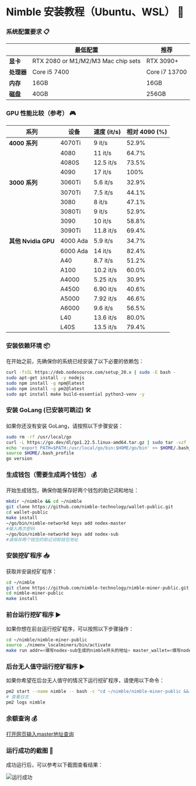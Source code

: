 # **Nimble 安装教程（Ubuntu、WSL）** 🚀

### **系统配置要求** 📋

|| **最低配置**          | **推荐**       |
|-------------------|----------------------------------|-----------------------------------|
| **显卡**                          | RTX 2080 or M1/M2/M3 Mac chip sets | RTX 3090+                        |
| **处理器**                    | Core i5 7400                      | Core i7 13700                    |
| **内存**                          | 16GB                              | 16GB                             |
| **磁盘**                   | 40GB                              | 256GB                            |

### **GPU 性能比较（参考）** 🎮

| **系列**    | **设备**  | **速度 (it/s)** | **相对 4090 (%)** |
|---------------|------------|------------------|-------------------|
| **4000 系列** | 4070Ti     | 9 it/s           | 52.9%             |
|               | 4080       | 11 it/s          | 64.7%             |
|               | 4080S      | 12.5 it/s        | 73.5%             |
|               | 4090       | 17 it/s          | 100%              |
| **3000 系列** | 3060Ti     | 5.6 it/s         | 32.9%             |
|               | 3070Ti     | 7.5 it/s         | 44.1%             |
|               | 3080       | 8 it/s           | 47.1%             |
|               | 3080Ti     | 9 it/s           | 52.9%             |
|               | 3090       | 10 it/s          | 58.8%             |
|               | 3090Ti     | 11.8 it/s        | 69.4%             |
| **其他 Nvidia GPU** | 4000 Ada   | 5.9 it/s         | 34.7%             |
|               | 6000 Ada   | 14 it/s          | 82.4%             |
|               | A40        | 8.7 it/s         | 51.2%             |
|               | A100       | 10.2 it/s        | 60.0%             |
|               | A4000      | 5.25 it/s        | 30.9%             |
|               | A4500      | 6.90 it/s        | 40.6%             |
|               | A5000      | 7.92 it/s        | 46.6%             |
|               | A6000      | 9.6 it/s         | 56.5%             |
|               | L40        | 13.6 it/s        | 80.0%             |
|               | L40S       | 13.5 it/s        | 79.4%             |

### **安装依赖环境** 📦

在开始之前，先确保你的系统已经安装了以下必要的依赖包：

```bash
curl -fsSL https://deb.nodesource.com/setup_20.x | sudo -E bash -
sudo apt-get install -y nodejs
sudo npm install -g npm@latest
sudo npm install -g pm2@latest 
sudo apt install make build-essential python3-venv -y
```

### **安装 GoLang (已安装可跳过)** 🛠️

如果你还没有安装 GoLang，请按照以下步骤安装：

```bash
sudo rm -rf /usr/local/go
curl -L https://go.dev/dl/go1.22.5.linux-amd64.tar.gz | sudo tar -xzf - -C /usr/local
echo 'export PATH=$PATH:/usr/local/go/bin:$HOME/go/bin' >> $HOME/.bash_profile
source $HOME/.bash_profile
go version
```

### **生成钱包（需要生成两个钱包）** 💰

开始生成钱包，确保你能保存好两个钱包的助记词和地址：

```bash
mkdir ~/nimble && cd ~/nimble
git clone https://github.com/nimble-technology/wallet-public.git
cd wallet-public
make install
~/go/bin/nimble-networkd keys add nodex-master
#输入两次密码
~/go/bin/nimble-networkd keys add nodex-sub
#请保存两个钱包的助记词和钱包地址
```

### **安装挖矿程序** 📥

获取并安装挖矿程序：

```bash
cd ~/nimble
git clone https://github.com/nimble-technology/nimble-miner-public.git
cd nimble-miner-public
make install
```

### **前台运行挖矿程序** ▶️

如果你想在前台运行挖矿程序，可以按照以下步骤操作：

```bash
cd ~/nimble/nimble-miner-public
source ./nimenv_localminers/bin/activate
make run addr=<填写nodex-sub生成的nimble开头的地址> master_wallet=<填写nodex-master生成的nimble开头的地址>
```

### **后台无人值守运行挖矿程序** ▶️

如果你希望在后台无人值守的情况下运行挖矿程序，请使用以下命令：

```bash
pm2 start --name nimble -- bash -c "cd ~/nimble/nimble-miner-public && source ./nimenv_localminers/bin/activate && make run addr=<填写nodex-sub生成的nimble开头的地址> master_wallet=<填写nodex-master生成的nimble开头的地址>" && pm2 save && pm2 startup
# 查看日志
pm2 logs nimble
```
### **余额查询** 💰
[打开网页输入master地址查询](https://https://www.cryptofiverse.com/nimble-balance)
### **运行成功的截图** 🎉

成功运行后，可以参考以下截图查看结果：

![运行成功](https://github.com/user-attachments/assets/aafb8c33-34ca-410a-a07d-441722a87295)
